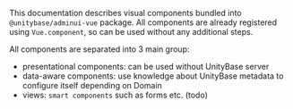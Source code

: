 This documentation describes visual components bundled into `@unitybase/adminui-vue` package.
All components are already registered using `Vue.component`, so can be used without any additional steps.

All components are separated into 3 main group:
  - presentational components: can be used without UnityBase server
  - data-aware components: use knowledge about UnityBase metadata to configure itself depending on Domain
  - views: `smart components` such as forms etc. (todo)
